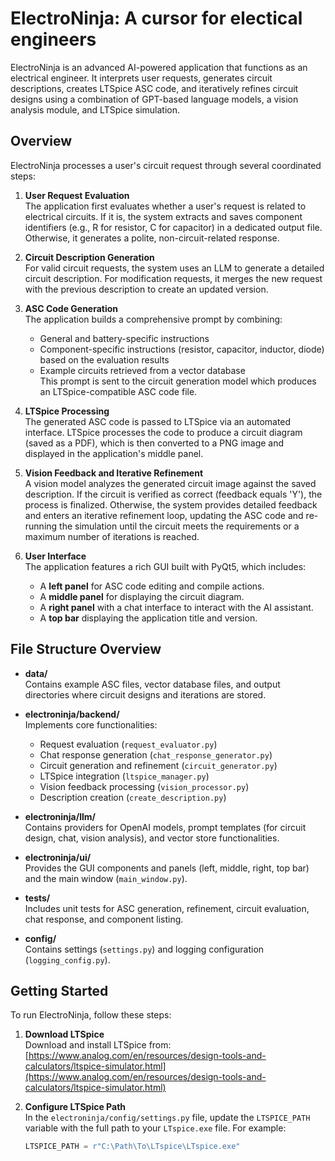 # ElectroNinja: A cursor for electical engineers

ElectroNinja is an advanced AI-powered application that functions as an electrical engineer. It interprets user requests, generates circuit descriptions, creates LTSpice ASC code, and iteratively refines circuit designs using a combination of GPT-based language models, a vision analysis module, and LTSpice simulation.

## Overview

ElectroNinja processes a user's circuit request through several coordinated steps:

1. **User Request Evaluation**  
   The application first evaluates whether a user's request is related to electrical circuits. If it is, the system extracts and saves component identifiers (e.g., R for resistor, C for capacitor) in a dedicated output file. Otherwise, it generates a polite, non-circuit-related response.

2. **Circuit Description Generation**  
   For valid circuit requests, the system uses an LLM to generate a detailed circuit description. For modification requests, it merges the new request with the previous description to create an updated version.

3. **ASC Code Generation**  
   The application builds a comprehensive prompt by combining:
   - General and battery-specific instructions
   - Component-specific instructions (resistor, capacitor, inductor, diode) based on the evaluation results
   - Example circuits retrieved from a vector database  
   This prompt is sent to the circuit generation model which produces an LTSpice-compatible ASC code file.

4. **LTSpice Processing**  
   The generated ASC code is passed to LTSpice via an automated interface. LTSpice processes the code to produce a circuit diagram (saved as a PDF), which is then converted to a PNG image and displayed in the application's middle panel.

5. **Vision Feedback and Iterative Refinement**  
   A vision model analyzes the generated circuit image against the saved description. If the circuit is verified as correct (feedback equals 'Y'), the process is finalized. Otherwise, the system provides detailed feedback and enters an iterative refinement loop, updating the ASC code and re-running the simulation until the circuit meets the requirements or a maximum number of iterations is reached.

6. **User Interface**  
   The application features a rich GUI built with PyQt5, which includes:
   - A **left panel** for ASC code editing and compile actions.
   - A **middle panel** for displaying the circuit diagram.
   - A **right panel** with a chat interface to interact with the AI assistant.
   - A **top bar** displaying the application title and version.

## File Structure Overview

- **data/**  
  Contains example ASC files, vector database files, and output directories where circuit designs and iterations are stored.

- **electroninja/backend/**  
  Implements core functionalities:
  - Request evaluation (`request_evaluator.py`)
  - Chat response generation (`chat_response_generator.py`)
  - Circuit generation and refinement (`circuit_generator.py`)
  - LTSpice integration (`ltspice_manager.py`)
  - Vision feedback processing (`vision_processor.py`)
  - Description creation (`create_description.py`)

- **electroninja/llm/**  
  Contains providers for OpenAI models, prompt templates (for circuit design, chat, vision analysis), and vector store functionalities.

- **electroninja/ui/**  
  Provides the GUI components and panels (left, middle, right, top bar) and the main window (`main_window.py`).

- **tests/**  
  Includes unit tests for ASC generation, refinement, circuit evaluation, chat response, and component listing.

- **config/**  
  Contains settings (`settings.py`) and logging configuration (`logging_config.py`).

## Getting Started

To run ElectroNinja, follow these steps:

1. **Download LTSpice**  
   Download and install LTSpice from:  
   [https://www.analog.com/en/resources/design-tools-and-calculators/ltspice-simulator.html](https://www.analog.com/en/resources/design-tools-and-calculators/ltspice-simulator.html)

2. **Configure LTSpice Path**  
   In the `electroninja/config/settings.py` file, update the `LTSPICE_PATH` variable with the full path to your `LTspice.exe` file. For example:
   ```python
   LTSPICE_PATH = r"C:\Path\To\LTspice\LTspice.exe"
